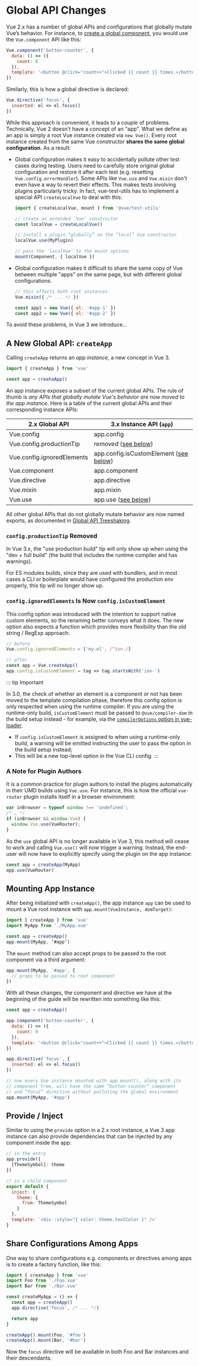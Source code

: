 # Global API Changes

Vue 2.x has a number of global APIs and configurations that globally mutate Vue’s behavior. For instance, to [create a global component](/guide/components.html), you would use the `Vue.component` API like this:

``` js
Vue.component('button-counter', {
  data: () => ({
    count: 0
  }),
  template: '<button @click="count++">Clicked {{ count }} times.</button>'
})
```

Similarly, this is how a global directive is declared:

``` js
Vue.directive('focus', {
  inserted: el => el.focus()
})
```

While this approach is convenient, it leads to a couple of problems. Technically, Vue 2 doesn't have a concept of an "app". What we define as an app is simply a root Vue instance created via `new Vue()`. Every root instance created from the same Vue constructor **shares the same global configuration**. As a result:

* Global configuration makes it easy to accidentally pollute other test cases during testing. Users need to carefully store original global configuration and restore it after each test (e.g. resetting `Vue.config.errorHandler`). Some APIs like `Vue.use` and `Vue.mixin` don't even have a way to revert their effects. This makes tests involving plugins particularly tricky. In fact, vue-test-utils has to implement a special API `createLocalVue` to deal with this:
 
	``` js
  import { createLocalVue, mount } from '@vue/test-utils'
  
  // create an extended `Vue` constructor
  const localVue = createLocalVue()
  
  // install a plugin “globally” on the “local” Vue constructor
  localVue.use(MyPlugin)

  // pass the `localVue` to the mount options
  mount(Component, { localVue })
	```

* Global configuration makes it difficult to share the same copy of Vue between multiple "apps" on the same page, but with different global configurations. 

  ```js
  // this affects both root instances
  Vue.mixin({ /* ... */ })
  
  const app1 = new Vue({ el: '#app-1' })
  const app2 = new Vue({ el: '#app-2' })
  ```

To avoid these problems, in Vue 3 we introduce… 

## A New Global API: `createApp`

Calling `createApp` returns an _app instance_, a new concept in Vue 3.

```js
import { createApp } from 'vue'

const app = createApp() 
```

An app instance exposes a subset of the current global APIs. The rule of thumb is _any APIs that globally mutate Vue's behavior are now moved to the app instance_. Here is a table of the current global APIs and their corresponding instance APIs:

| 2.x Global API | 3.x Instance API (`app`) |
|----------------|--------------------------|
| Vue.config | app.config |
| Vue.config.productionTip | _removed_ ([see below](config-productiontip-removed)) |
| Vue.config.ignoredElements | app.config.isCustomElement ([see below](#config-ignoredelements-is-now-config-iscustomelement)) |
| Vue.component | app.component |
| Vue.directive | app.directive |
| Vue.mixin | app.mixin |
| Vue.use | app.use ([see below](#a-note-for-plugin-authors)) |

All other global APIs that do not globally mutate behavior are now named exports, as documented in [Global API Treeshaking](./treeshaking.html).

### `config.productionTip` Removed

In Vue 3.x, the "use production build" tip will only show up when using the "dev + full build" (the build that includes the runtime compiler and has warnings).

For ES modules builds, since they are used with bundlers, and in most cases a CLI or boilerplate would have configured the production env properly, this tip will no longer show up.

### `config.ignoredElements` Is Now `config.isCustomElement`

This config option was introduced with the intention to support native custom elements, so the renaming better conveys what it does. The new option also expects a function which provides more flexibility than the old string / RegExp approach:

``` js
// before
Vue.config.ignoredElements = ['my-el', /^ion-/]

// after
const app = Vue.createApp()
app.config.isCustomElement = tag => tag.startsWith('ion-')
```

::: tip Important

In 3.0, the check of whether an element is a component or not has been moved to the template compilation phase, therefore this config option is only respected when using the runtime compiler. If you are using the runtime-only build, `isCustomElement` must be passed to `@vue/compiler-dom` in the build setup instead - for example, via the [`compilerOptions` option in vue-loader](https://vue-loader.vuejs.org/options.html#compileroptions).

* If `config.isCustomElement` is assigned to when using a runtime-only build, a warning will be emitted instructing the user to pass the option in the build setup instead;
* This will be a new top-level option in the Vue CLI config.
::: 

### A Note for Plugin Authors

It is a common practice for plugin authors to install the plugins automatically in their UMD builds using `Vue.use`. For instance, this is how the official `vue-router` plugin installs itself in a browser environment:

```js
var inBrowser = typeof window !== 'undefined';
/* … */
if (inBrowser && window.Vue) {
  window.Vue.use(VueRouter);
}
```

As the `use` global API is no longer available in Vue 3, this method will cease to work and calling `Vue.use()` will now trigger a warning. Instead, the end-user will now have to explicitly specify using the plugin on the app instance:

```js
const app = createApp(MyApp)
app.use(VueRouter)
``` 

## Mounting App Instance

After being initialized with `createApp()`, the app instance `app` can be used to mount a Vue root instance with `app.mount(VueInstance, domTarget)`:

```js
import { createApp } from 'vue'
import MyApp from './MyApp.vue'

const app = createApp()
app.mount(MyApp, ‘#app’)
```

The `mount` method can also accept props to be passed to the root component via a third argument:

```js
app.mount(MyApp, '#app', {
  // props to be passed to root component
})
```

With all these changes, the component and directive we have at the beginning of the guide will be rewritten into something like this:

``` js
const app = createApp()

app.component('button-counter', {
  data: () => ({
    count: 0
  }),
  template: '<button @click="count++">Clicked {{ count }} times.</button>'
})

app.directive('focus', {
  inserted: el => el.focus()
})

// now every Vue instance mounted with app.mount(), along with its 
// component tree, will have the same “button-counter” component 
// and “focus” directive without polluting the global environment
app.mount(MyApp, '#app')
```

## Provide / Inject

Similar to using the `provide` option in a 2.x root instance, a Vue 3 app instance can also provide dependencies that can be injected by any component inside the app:

```js
// in the entry
app.provide({
  [ThemeSymbol]: theme
})

// in a child component
export default {
  inject: {
    theme: {
      from: ThemeSymbol
    }
  },
  template: `<div :style="{ color: theme.textColor }" />`
}
```

## Share Configurations Among Apps

One way to share configurations e.g. components or directives among apps is to create a factory function, like this:

```js
import { createApp } from 'vue'
import Foo from './Foo.vue'
import Bar from './Bar.vue'

const createMyApp = () => {
  const app = createApp()
  app.directive('focus', /* ... */)

  return app
}

createApp().mount(Foo, '#foo')
createApp().mount(Bar, '#bar')
```

Now the `focus` directive will be available in both Foo and Bar instances and their descendants.
